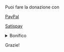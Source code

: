 Puoi fare la donazione con

[PayPal](http://paypal.me/turattag)

[Satispay](https://support.satispay.com/it/articles/pagamenti-tra-privati)

<details>
<summary>Bonifico</summary>
BENEFICIARIO: GIANNI TURATTA<br>
IBAN: IT59E0503411795000000435088<br>
CAUSALE: DONAZIONE
</details>


Grazie!
